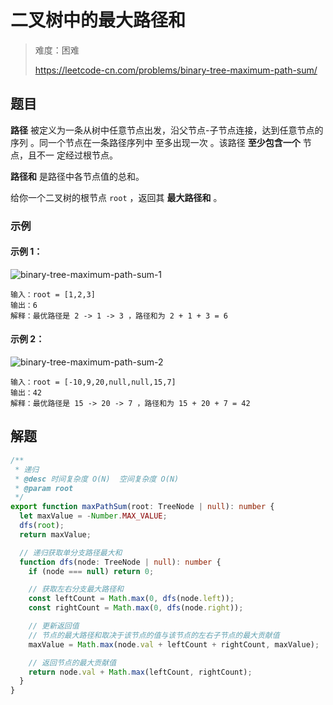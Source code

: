 # 二叉树中的最大路径和

> 难度：困难
>
> https://leetcode-cn.com/problems/binary-tree-maximum-path-sum/

## 题目

**路径** 被定义为一条从树中任意节点出发，沿父节点-子节点连接，达到任意节点的序列
。同一个节点在一条路径序列中 至多出现一次 。该路径 **至少包含一个** 节点，且不一
定经过根节点。

**路径和** 是路径中各节点值的总和。

给你一个二叉树的根节点 `root` ，返回其 **最大路径和** 。

### 示例

#### 示例 1：

![binary-tree-maximum-path-sum-1](https://user-images.githubusercontent.com/54696834/159102005-6562b581-178c-4ac7-96d8-d84d926480e9.jpg)

```
输入：root = [1,2,3]
输出：6
解释：最优路径是 2 -> 1 -> 3 ，路径和为 2 + 1 + 3 = 6
```

#### 示例 2：

![binary-tree-maximum-path-sum-2](https://user-images.githubusercontent.com/54696834/159101987-510a5bde-aff9-4180-ba02-60a50cfca56a.jpg)

```
输入：root = [-10,9,20,null,null,15,7]
输出：42
解释：最优路径是 15 -> 20 -> 7 ，路径和为 15 + 20 + 7 = 42
```

## 解题

```typescript
/**
 * 递归
 * @desc 时间复杂度 O(N)  空间复杂度 O(N)
 * @param root
 */
export function maxPathSum(root: TreeNode | null): number {
  let maxValue = -Number.MAX_VALUE;
  dfs(root);
  return maxValue;

  // 递归获取单分支路径最大和
  function dfs(node: TreeNode | null): number {
    if (node === null) return 0;

    // 获取左右分支最大路径和
    const leftCount = Math.max(0, dfs(node.left));
    const rightCount = Math.max(0, dfs(node.right));

    // 更新返回值
    // 节点的最大路径和取决于该节点的值与该节点的左右子节点的最大贡献值
    maxValue = Math.max(node.val + leftCount + rightCount, maxValue);

    // 返回节点的最大贡献值
    return node.val + Math.max(leftCount, rightCount);
  }
}
```
